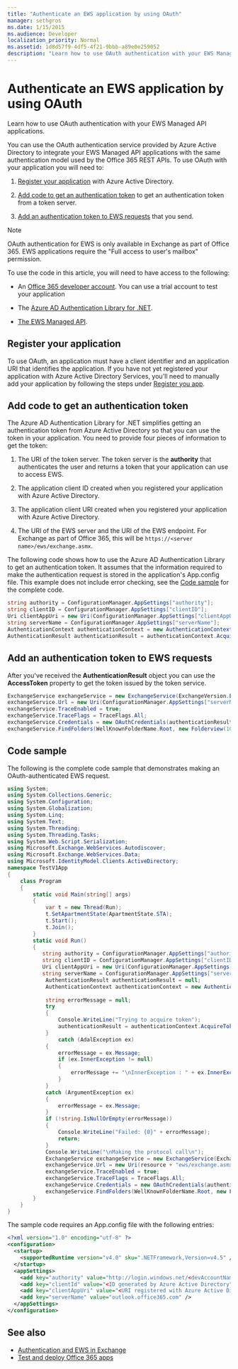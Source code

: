 ```yaml
---
title: "Authenticate an EWS application by using OAuth"
manager: sethgros
ms.date: 1/15/2015
ms.audience: Developer
localization_priority: Normal
ms.assetid: 1d8d57f9-4df5-4f21-9bbb-a89e0e259052
description: "Learn how to use OAuth authentication with your EWS Managed API applications."
---
```


# Authenticate an EWS application by using OAuth

Learn how to use OAuth authentication with your EWS Managed API applications.
  
You can use the OAuth authentication service provided by Azure Active Directory to integrate your EWS Managed API applications with the same authentication model used by the Office 365 REST APIs. To use OAuth with your application you will need to:
  
1. [Register your application](#bk_register) with Azure Active Directory. 
    
2. [Add code to get an authentication token](#bk_getToken) to get an authentication token from a token server. 
    
3. [Add an authentication token to EWS requests](#bk_useToken) that you send. 
    
> [!NOTE]
> OAuth authentication for EWS is only available in Exchange as part of Office 365. EWS applications require the "Full access to user's mailbox" permission. 
  
To use the code in this article, you will need to have access to the following:
  
- An [Office 365 developer account](http://office.microsoft.com/compare-office-365-for-business-plans-FX102918419.aspx.aspx). You can use a trial account to test your application
    
- The [Azure AD Authentication Library for .NET](http://msdn.microsoft.com/en-us/library/office/jj573266.aspx.aspx).
    
- [The EWS Managed API](https://github.com/officedev/ews-managed-api.aspx).

<a name="bk_register"> </a>

## Register your application

To use OAuth, an application must have a client identifier and an application URI that identifies the application. If you have not yet registered your application with Azure Active Directory Services, you'll need to manually add your application by following the steps under [Register you app](http://msdn.microsoft.com/en-us/office/office365/howto/test-and-deploy-apps.aspx).

<a name="bk_getToken"> </a>

## Add code to get an authentication token

The Azure AD Authentication Library for .NET simplifies getting an authentication token from Azure Active Directory so that you can use the token in your application. You need to provide four pieces of information to get the token:
  
1. The URI of the token server. The token server is the **authority** that authenticates the user and returns a token that your application can use to access EWS. 
    
2. The application client ID created when you registered your application with Azure Active Directory.
    
3. The application client URI created when you registered your application with Azure Active Directory.
    
4. The URI of the EWS server and the URI of the EWS endpoint. For Exchange as part of Office 365, this will be  `https://<server name>/ews/exchange.asmx`.
    
The following code shows how to use the Azure AD Authentication Library to get an authentication token. It assumes that the information required to make the authentication request is stored in the application's App.config file. This example does not include error checking, see the [Code sample](#bk_codeSample) for the complete code. 
  
```cs
string authority = ConfigurationManager.AppSettings["authority"];
string clientID = ConfigurationManager.AppSettings["clientID"];
Uri clientAppUri = new Uri(ConfigurationManager.AppSettings["clientAppUri"];
string serverName = ConfigurationManager.AppSettings["serverName"];
AuthenticationContext authenticationContext = new AuthenticationContext(authority, false);
AuthenticationResult authenticationResult = authenticationContext.AcquireToken(serverName, clientId, clientAppUri);

```

<a name="bk_useToken"> </a>

## Add an authentication token to EWS requests

After you've received the **AuthenticationResult** object you can use the **AccessToken** property to get the token issued by the token service. 
  
```cs
ExchangeService exchangeService = new ExchangeService(ExchangeVersion.Exchange2013);
exchangeService.Url = new Uri(ConfigurationManager.AppSettings["serverName"]+"ews/exchange.asmx");
exchangeService.TraceEnabled = true;
exchangeService.TraceFlags = TraceFlags.All;
exchangeService.Credentials = new OAuthCredentials(authenticationResult.AccessToken));
exchangeService.FindFolders(WellKnownFolderName.Root, new Folderview(10));
```

<a name="bk_codeSample"> </a>

## Code sample

The following is the complete code sample that demonstrates making an OAuth-authenticated EWS request.
  
```cs
using System;
using System.Collections.Generic;
using System.Configuration;
using System.Globalization;
using System.Linq;
using System.Text;
using System.Threading;
using System.Threading.Tasks;
using System.Web.Script.Serialization;
using Microsoft.Exchange.WebServices.Autodiscover;
using Microsoft.Exchange.WebServices.Data;
using Microsoft.IdentityModel.Clients.ActiveDirectory;
namespace TestV1App
{
    class Program
    {
        static void Main(string[] args)
        {
            var t = new Thread(Run);
            t.SetApartmentState(ApartmentState.STA);
            t.Start();
            t.Join();
        }
        static void Run()
        {
           string authority = ConfigurationManager.AppSettings["authority"];
           string clientID = ConfigurationManager.AppSettings["clientID"];
           Uri clientAppUri = new Uri(ConfigurationManager.AppSettings["clientAppUri"];
           string serverName = ConfigurationManager.AppSettings["serverName"];
            AuthenticationResult authenticationResult = null;
            AuthenticationContext authenticationContext = new AuthenticationContext(authority, false);
            
            string errorMessage = null;
            try
            {
                Console.WriteLine("Trying to acquire token");
                authenticationResult = authenticationContext.AcquireToken(serverName, clientId, clientAppUri);
            }
                catch (AdalException ex)
            {
                errorMessage = ex.Message;
                if (ex.InnerException != null)
                {
                    errorMessage += "\nInnerException : " + ex.InnerException.Message;
                }
            }
            catch (ArgumentException ex)
            {
                errorMessage = ex.Message;
            }
            if (!string.IsNullOrEmpty(errorMessage))
            {
                Console.WriteLine("Failed: {0}" + errorMessage);
                return;
            }
            Console.WriteLine("\nMaking the protocol call\n");
            ExchangeService exchangeService = new ExchangeService(ExchangeVersion.Exchange2013);
            exchangeService.Url = new Uri(resource + "ews/exchange.asmx");
            exchangeService.TraceEnabled = true;
            exchangeService.TraceFlags = TraceFlags.All;
            exchangeService.Credentials = new OAuthCredentials(authenticationResult.AccessToken);
            exchangeService.FindFolders(WellKnownFolderName.Root, new FolderView(10));
        }
    }
}

```

The sample code requires an App.config file with the following entries:
  
```xml
<?xml version="1.0" encoding="utf-8" ?>
<configuration>
  <startup>
    <supportedRuntime version="v4.0" sku=".NETFramework,Version=v4.5" />
  </startup>
  <appSettings>
    <add key="authority" value="http://login.windows.net/<devAccountName>.onmicrosoft.com" />
    <add key="clientId" value="<ID generated by Azure Active Directory"/>
    <add key="clientAppUri" value="<URI registered with Azure Active Directory"/>
    <add key="serverName" value="outlook.office365.com" />
  </appSettings>
</configuration>
```

## See also

- [Authentication and EWS in Exchange](authentication-and-ews-in-exchange.md)    
- [Test and deploy Office 365 apps](http://msdn.microsoft.com/en-us/office/office365/howto/test-and-deploy-apps.aspx)
    

